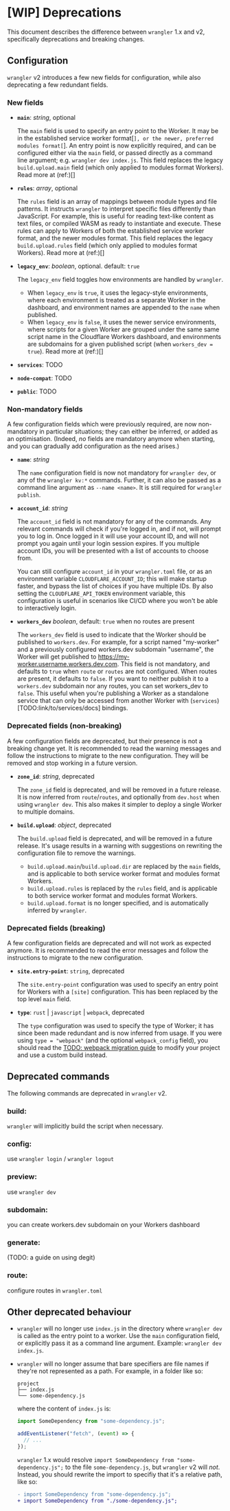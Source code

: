 # [WIP] Deprecations

This document describes the difference between `wrangler` 1.x and v2, specifically deprecations and breaking changes.

## Configuration

`wrangler` v2 introduces a few new fields for configuration, while also deprecating a few redundant fields.

### New fields

- **`main`**: _string_, optional

  The `main` field is used to specify an entry point to the Worker. It may be in the established service worker format[`], or the newer, preferred modules format[`]. An entry point is now explicitly required, and can be configured either via the `main` field, or passed directly as a command line argument; e.g. `wrangler dev index.js`. This field replaces the legacy `build.upload.main` field (which only applied to modules format Workers). Read more at (ref:)[]

- **`rules`**: _array_, optional

  The `rules` field is an array of mappings between module types and file patterns. It instructs `wrangler` to interpret specific files differently than JavaScript. For example, this is useful for reading text-like content as text files, or compiled WASM as ready to instantiate and execute. These rules can apply to Workers of both the established service worker format, and the newer modules format. This field replaces the legacy `build.upload.rules` field (which only applied to modules format Workers). Read more at (ref:)[]

- **`legacy_env`**: _boolean_, optional. default: `true`

  The `legacy_env` field toggles how environments are handled by `wrangler`.

  - When `legacy_env` is `true`, it uses the legacy-style environments, where each environment is treated as a separate Worker in the dashboard, and environment names are appended to the `name` when published.
  - When `legacy_env` is `false`, it uses the newer service environments, where scripts for a given Worker are grouped under the same same script name in the Cloudflare Workers dashboard, and environments are subdomains for a given published script (when `workers_dev = true`).
    Read more at (ref:)[]

- **`services`**: TODO

- **`node-compat`**: TODO

- **`public`**: TODO

### Non-mandatory fields

A few configuration fields which were previously required, are now non-mandatory in particular situations; they can either be inferred, or added as an optimisation. (Indeed, _no_ fields are mandatory anymore when starting, and you can gradually add configuration as the need arises.)

- **`name`**: _string_

  The `name` configuration field is now not mandatory for `wrangler dev`, or any of the `wrangler kv:*` commands. Further, it can also be passed as a command line argument as `--name <name>`. It is still required for `wrangler publish`.

- **`account_id`**: _string_

  The `account_id` field is not mandatory for any of the commands. Any relevant commands will check if you're logged in, and if not, will prompt you to log in. Once logged in it will use your account ID, and will not prompt you again until your login session expires. If you multiple account IDs, you will be presented with a list of accounts to choose from.

  You can still configure `account_id` in your `wrangler.toml` file, or as an environment variable `CLOUDFLARE_ACCOUNT_ID`; this will make startup faster, and bypass the list of choices if you have multiple IDs. By also setting the `CLOUDFLARE_API_TOKEN` environment variable, this configuration is useful in scenarios like CI/CD where you won't be able to interactively login.

- **`workers_dev`** _boolean_, default: `true` when no routes are present

  The `workers_dev` field is used to indicate that the Worker should be published to `workers.dev`. For example, for a script named "my-worker" and a previously configured workers.dev subdomain "username", the Worker will get published to https://my-worker.username.workers.dev.com. This field is not mandatory, and defaults to `true` when `route` or `routes` are not configured. When routes are present, it defaults to `false`. If you want to neither publish it to a `workers.dev` subdomain nor any routes, you can set workers_dev to `false`. This useful when you're publishing a Worker as a standalone service that can only be accessed from another Worker with (`services`)[TODO:link/to/services/docs] bindings.

### Deprecated fields (non-breaking)

A few configuration fields are deprecated, but their presence is not a breaking change yet. It is recommended to read the warning messages and follow the instructions to migrate to the new configuration. They will be removed and stop working in a future version.

- **`zone_id`**: _string_, deprecated

  The `zone_id` field is deprecated, and will be removed in a future release. It is now inferred from `route`/`routes`, and optionally from `dev.host` when using `wrangler dev`. This also makes it simpler to deploy a single Worker to multiple domains.

- **`build.upload`**: _object_, deprecated

  The `build.upload` field is deprecated, and will be removed in a future release. It's usage results in a warning with suggestions on rewriting the configuration file to remove the warnings.

  - `build.upload.main`/`build.upload.dir` are replaced by the `main` fields, and is applicable to both service worker format and modules format Workers.
  - `build.upload.rules` is replaced by the `rules` field, and is applicable to both service worker format and modules format Workers.
  - `build.upload.format` is no longer specified, and is automatically inferred by `wrangler`.

### Deprecated fields (breaking)

A few configuration fields are deprecated and will not work as expected anymore. It is recommended to read the error messages and follow the instructions to migrate to the new configuration.

- **`site.entry-point`**: `string`, deprecated

  The `site.entry-point` configuration was used to specify an entry point for Workers with a `[site]` configuration. This has been replaced by the top level `main` field.

- **`type`**: `rust` | `javascript` | `webpack`, deprecated

  The `type` configuration was used to specify the type of Worker; it has since been made redundant and is now inferred from usage. If you were using `type = "webpack"` (and the optional `webpack_config` field), you should read the [TODO: webpack migration guide](/todo/webpack-migration.md) to modify your project and use a custom build instead.

## Deprecated commands

The following commands are deprecated in `wrangler` v2.

### build:

`wrangler` will implicitly build the script when necessary.

### config:

use `wrangler login` / `wrangler logout`

### preview:

use `wrangler dev`

### subdomain:

you can create workers.dev subdomain on your Workers dashboard

### generate:

(TODO: a guide on using degit)

### route:

configure routes in `wrangler.toml`

## Other deprecated behaviour

- `wrangler` will no longer use `index.js` in the directory where `wrangler dev` is called as the entry point to a worker. Use the `main` configuration field, or explicitly pass it as a command line argument. Example: `wrangler dev index.js`.

- `wrangler` will no longer assume that bare specifiers are file names if they're not represented as a path. For example, in a folder like so:

  ```
  project
  ├── index.js
  └── some-dependency.js
  ```

  where the content of `index.js` is:

  ```jsx
  import SomeDependency from "some-dependency.js";

  addEventListener("fetch", (event) => {
    // ...
  });
  ```

  `wrangler` 1.x would resolve `import SomeDependency from "some-dependency.js";` to the file `some-dependency.js`, but `wrangler` v2 will _not_. Instead, you should rewrite the import to specifiy that it's a relative path, like so:

  ```diff
  - import SomeDependency from "some-dependency.js";
  + import SomeDependency from "./some-dependency.js";
  ```
